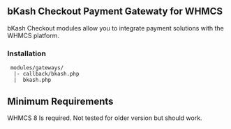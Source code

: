## bKash Checkout Payment Gatewaty for WHMCS

bKash Checkout modules allow you to integrate payment solutions with the WHMCS
platform.



### Installation

```
 modules/gateways/
  |- callback/bkash.php
  |  bkash.php
```

## Minimum Requirements ##

WHMCS 8 Is required. Not tested for older version but should work.